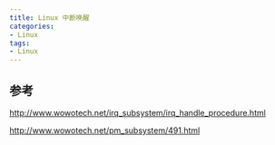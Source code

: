 ```yaml
---
title: Linux 中断唤醒
categories: 
- Linux
tags:
- Linux
---
```


## 参考
http://www.wowotech.net/irq_subsystem/irq_handle_procedure.html

http://www.wowotech.net/pm_subsystem/491.html
